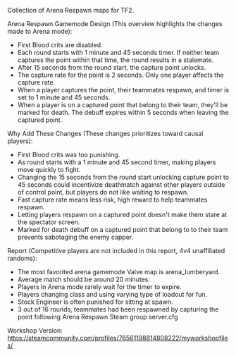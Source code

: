 Collection of Arena Respawn maps for TF2.

Arena Respawn Gamemode Design (This overview highlights the changes made to Arena mode):

- First Blood crits are disabled.
- Each round starts with 1 minute and 45 seconds timer. If neither team captures the point within that time, the round results in a stalemate.
- After 15 seconds from the round start, the capture point unlocks.
- The capture rate for the point is 2 seconds. Only one player affects the capture rate.
- When a player captures the point, their teammates respawn, and timer is set to 1 minute and 45 seconds.
- When a player is on a captured point that belong to their team, they'll be marked for death. The debuff expires within 5 seconds when leaving the captured point.
  
Why Add These Changes (These changes prioritizes toward causal players):
- First Blood crits was too punishing.
- As round starts with a 1 minute and 45 second timer, making players move quickly to fight.
- Changing the 15 seconds from the round start unlocking capture point to 45 seconds could incentivize deathmatch against other players outside of control point, but players do not like waiting to respawn.
- Fast capture rate means less risk, high reward to help teammates respawn.
- Letting players respawn on a captured point doesn't make them stare at the spectator screen.
- Marked for death debuff on a captured point that belong to to their team prevents sabotaging the enemy capper.

Report (Competitive players are not included in this report, 4v4 unaffiliated randoms):
- The most favorited arena gamemode Valve map is arena_lumberyard.
- Average match should be around 20 minutes.
- Players in Arena mode rarely wait for the timer to expire.
- Players changing class and using varying type of loadout for fun.
- Stock Engineer is often punished for sitting at spawn.
- 3 out of 16 rounds, teammates had been respawned by capturing the point following Arena Respawn Steam group server.cfg
  
Workshop Version: https://steamcommunity.com/profiles/76561198814808222/myworkshopfiles/
